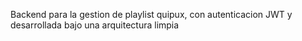 Backend para la gestion de playlist quipux, con autenticacion JWT y desarrollada bajo una arquitectura limpia
